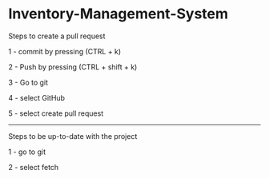 # Inventory-Management-System

Steps to create a pull request

1 - commit by pressing (CTRL + k)

2 - Push by pressing (CTRL + shift + k)

3 - Go to git 

4 - select GitHub

5 - select create pull request

---------------------------------
Steps to be up-to-date with the project

1 - go to git

2 - select fetch